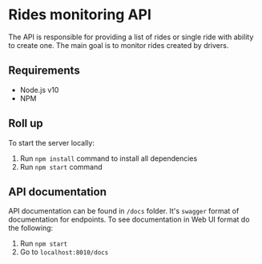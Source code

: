 # Rides monitoring API

The API is responsible for providing a list of rides or single ride with ability to create one. The main goal is to monitor rides created by drivers.

## Requirements

- Node.js v10
- NPM

## Roll up

To start the server locally:

1. Run `npm install` command to install all dependencies
2. Run `npm start` command

## API documentation

API documentation can be found in `/docs` folder. It's `swagger` format of documentation for endpoints. To see documentation in Web UI format do the following:

1. Run `npm start`
2. Go to `localhost:8010/docs`